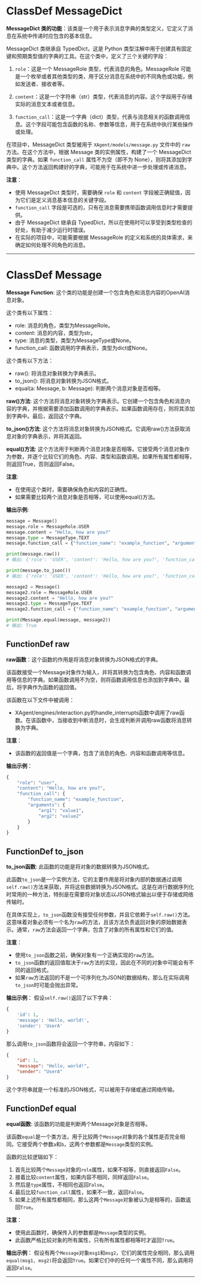 # ClassDef MessageDict
**MessageDict 类的功能**：该类是一个用于表示消息字典的类型定义，它定义了消息在系统中传递时应包含的基本信息。

MessageDict 类继承自 TypedDict，这是 Python 类型注解中用于创建具有固定键和预期类型值的字典的工具。在这个类中，定义了三个关键的字段：

1. `role`：这是一个 MessageRole 类型，代表消息的角色。MessageRole 可能是一个枚举或者其他类型的类，用于区分消息在系统中的不同角色或功能，例如发送者、接收者等。

2. `content`：这是一个字符串（str）类型，代表消息的内容。这个字段用于存储实际的消息文本或者信息。

3. `function_call`：这是一个字典（dict）类型，代表与消息相关的函数调用信息。这个字段可能包含函数的名称、参数等信息，用于在系统中执行某些操作或处理。

在项目中，MessageDict 类型被用于 `XAgent/models/message.py` 文件中的 `raw` 方法。在这个方法中，根据 Message 类的实例属性，构建了一个 MessageDict 类型的字典。如果 `function_call` 属性不为空（即不为 None），则将其添加到字典中。这个方法返回构建好的字典，可能用于在系统中进一步处理或传递消息。

**注意**：
- 使用 MessageDict 类型时，需要确保 `role` 和 `content` 字段被正确赋值，因为它们是定义消息基本信息的关键字段。
- `function_call` 字段是可选的，只有在消息需要携带函数调用信息时才需要提供。
- 由于 MessageDict 继承自 TypedDict，所以在使用时可以享受到类型检查的好处，有助于减少运行时错误。
- 在实际的项目中，可能需要根据 MessageRole 的定义和系统的具体需求，来确定如何处理不同角色的消息。
***
# ClassDef Message
**Message Function**: 这个类的功能是创建一个包含角色和消息内容的OpenAI消息对象。

这个类有以下属性：
- role: 消息的角色，类型为MessageRole。
- content: 消息的内容，类型为str。
- type: 消息的类型，类型为MessageType或None。
- function_call: 函数调用的字典表示，类型为dict或None。

这个类有以下方法：
- raw(): 将消息对象转换为字典表示。
- to_json(): 将消息对象转换为JSON格式。
- equal(a: Message, b: Message): 判断两个消息对象是否相等。

**raw()方法**:
这个方法将消息对象转换为字典表示。它创建一个包含角色和消息内容的字典，并根据需要添加函数调用的字典表示。如果函数调用存在，则将其添加到字典中。最后，返回这个字典。

**to_json()方法**:
这个方法将消息对象转换为JSON格式。它调用raw()方法获取消息对象的字典表示，并将其返回。

**equal()方法**:
这个方法用于判断两个消息对象是否相等。它接受两个消息对象作为参数，并逐个比较它们的角色、内容、类型和函数调用。如果所有属性都相等，则返回True，否则返回False。

**注意**:
- 在使用这个类时，需要确保角色和内容的正确性。
- 如果需要比较两个消息对象是否相等，可以使用equal()方法。

**输出示例**:
```python
message = Message()
message.role = MessageRole.USER
message.content = "Hello, how are you?"
message.type = MessageType.TEXT
message.function_call = {"function_name": "example_function", "arguments": {"arg1": 1, "arg2": 2}}

print(message.raw())
# 输出: {'role': 'USER', 'content': 'Hello, how are you?', 'function_call': {'function_name': 'example_function', 'arguments': {'arg1': 1, 'arg2': 2}}}

print(message.to_json())
# 输出: {'role': 'USER', 'content': 'Hello, how are you?', 'function_call': {'function_name': 'example_function', 'arguments': {'arg1': 1, 'arg2': 2}}}

message2 = Message()
message2.role = MessageRole.USER
message2.content = "Hello, how are you?"
message2.type = MessageType.TEXT
message2.function_call = {"function_name": "example_function", "arguments": {"arg1": 1, "arg2": 2}}

print(Message.equal(message, message2))
# 输出: True
```
## FunctionDef raw
**raw函数**：这个函数的作用是将消息对象转换为JSON格式的字典。

该函数接受一个Message对象作为输入，并将其转换为包含角色、内容和函数调用等信息的字典。如果函数调用不为空，则将函数调用信息也添加到字典中。最后，将字典作为函数的返回值。

该函数在以下文件中被调用：
- XAgent/engines/interaction.py的handle_interrupts函数中调用了raw函数。在该函数中，当接收到中断消息时，会生成判断并调用raw函数将消息转换为字典。

**注意**：
- 该函数的返回值是一个字典，包含了消息的角色、内容和函数调用等信息。

**输出示例**：
```python
{
    "role": "user",
    "content": "Hello, how are you?",
    "function_call": {
        "function_name": "example_function",
        "arguments": {
            "arg1": "value1",
            "arg2": "value2"
        }
    }
}
```
## FunctionDef to_json
**to_json函数**: 此函数的功能是将对象的数据转换为JSON格式。

此函数`to_json`是一个实例方法，它的主要作用是将对象内部的数据通过调用`self.raw()`方法来获取，并将这些数据转换为JSON格式。这是在进行数据序列化时常用的一种方法，特别是在需要将对象状态以JSON格式输出以便于存储或网络传输时。

在具体实现上，`to_json`函数没有接受任何参数，并且它依赖于`self.raw()`方法。这意味着对象必须有一个名为`raw`的方法，且该方法负责返回对象的原始数据表示。通常，`raw`方法会返回一个字典，包含了对象的所有属性和它们的值。

**注意**：
- 使用`to_json`函数之前，确保对象有一个正确实现的`raw`方法。
- `to_json`函数的返回值取决于`raw`方法的实现，因此在不同的对象中可能会有不同的返回格式。
- 如果`raw`方法返回的不是一个可序列化为JSON的数据结构，那么在实际调用`to_json`时可能会抛出异常。

**输出示例**：
假设`self.raw()`返回了以下字典：
```python
{
    'id': 1,
    'message': 'Hello, world!',
    'sender': 'UserA'
}
```
那么调用`to_json`函数将会返回一个字符串，内容如下：
```json
{
    "id": 1,
    "message": "Hello, world!",
    "sender": "UserA"
}
```
这个字符串就是一个标准的JSON格式，可以被用于存储或通过网络传输。
## FunctionDef equal
**equal函数**: 该函数的功能是判断两个Message对象是否相等。

该函数`equal`是一个类方法，用于比较两个`Message`对象的各个属性是否完全相同。它接受两个参数`a`和`b`，这两个参数都是`Message`类型的实例。

函数的比较逻辑如下：
1. 首先比较两个`Message`对象的`role`属性，如果不相等，则直接返回`False`。
2. 接着比较`content`属性，如果内容不相同，同样返回`False`。
3. 然后是`type`属性，不相同也返回`False`。
4. 最后比较`function_call`属性，如果不一致，返回`False`。
5. 如果上述所有属性都相同，那么这两个`Message`对象被认为是相等的，函数返回`True`。

**注意**：
- 使用此函数时，确保传入的参数都是`Message`类型的实例。
- 此函数严格比较对象的所有属性，只有所有属性都相等时才返回`True`。

**输出示例**：
假设有两个`Message`对象`msg1`和`msg2`，它们的属性完全相同，那么调用`equal(msg1, msg2)`将会返回`True`。如果它们中的任何一个属性不同，那么调用将返回`False`。
***
